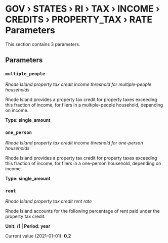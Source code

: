 # GOV › STATES › RI › TAX › INCOME › CREDITS › PROPERTY_TAX › RATE Parameters

This section contains 3 parameters.

## Parameters

### `multiple_people`
*Rhode Island property tax credit income threshold for multiple-people households*

Rhode Island provides a property tax credit for property taxes exceeding this fraction of income, for filers in a multiple-people household, depending on income.

**Type: single_amount**


### `one_person`
*Rhode Island property tax credit income threshold for one-person households*

Rhode Island provides a property tax credit for property taxes exceeding this fraction of income, for filers in a one-person household, depending on income.

**Type: single_amount**


### `rent`
*Rhode Island property tax credit rent rate*

Rhode Island accounts for the following percentage of rent paid under the property tax credit.

**Unit: /1 | Period: year**

Current value (2021-01-01): **0.2**

